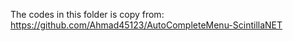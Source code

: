 ﻿The codes in this folder is copy from:
https://github.com/Ahmad45123/AutoCompleteMenu-ScintillaNET
